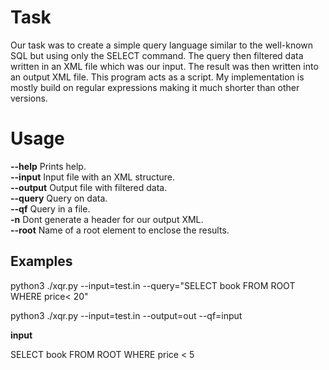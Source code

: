 # Task
Our task was to create a simple query language similar to the well-known SQL but using only the SELECT
command. The query then filtered data written in an XML file which was our input. The result was then written
into an output XML file. This program acts as a script. My implementation is mostly build on regular
expressions making it much shorter than other versions.

# Usage

**--help** Prints help.  
**--input** Input file with an XML structure.  
**--output** Output file with filtered data.  
**--query** Query on data.  
**--qf** Query in a file.  
**-n** Dont generate a header for our output XML.  
**--root** Name of a root element to enclose the results.  

## Examples

python3 ./xqr.py --input=test.in --query="SELECT book FROM ROOT WHERE price< 20"

python3 ./xqr.py --input=test.in --output=out --qf=input

**input**

SELECT book FROM ROOT WHERE price < 5
